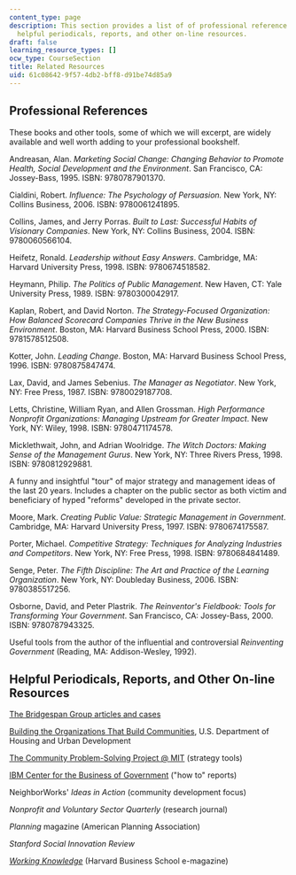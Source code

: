 ```yaml
---
content_type: page
description: This section provides a list of of professional reference books and also
  helpful periodicals, reports, and other on-line resources.
draft: false
learning_resource_types: []
ocw_type: CourseSection
title: Related Resources
uid: 61c08642-9f57-4db2-bff8-d91be74d85a9
---
```

## Professional References

These books and other tools, some of which we will excerpt, are widely available and well worth adding to your professional bookshelf.

Andreasan, Alan. *Marketing Social Change: Changing Behavior to Promote Health, Social Development and the Environment*. San Francisco, CA: Jossey-Bass, 1995. ISBN: 9780787901370.

Cialdini, Robert. *Influence: The Psychology of Persuasion.* New York, NY: Collins Business, 2006. ISBN: 9780061241895.

Collins, James, and Jerry Porras. *Built to Last: Successful Habits of Visionary Companies*. New York, NY: Collins Business, 2004. ISBN: 9780060566104.

Heifetz, Ronald. *Leadership without Easy Answers*. Cambridge, MA: Harvard University Press, 1998. ISBN: 9780674518582.

Heymann, Philip. *The Politics of Public Management*. New Haven, CT: Yale University Press, 1989. ISBN: 9780300042917.

Kaplan, Robert, and David Norton. *The Strategy-Focused Organization: How Balanced Scorecard Companies Thrive in the New Business Environment*. Boston, MA: Harvard Business School Press, 2000. ISBN: 9781578512508.

Kotter, John. *Leading Change*. Boston, MA: Harvard Business School Press, 1996. ISBN: 9780875847474.

Lax, David, and James Sebenius. *The Manager as Negotiator*. New York, NY: Free Press, 1987. ISBN: 9780029187708.

Letts, Christine, William Ryan, and Allen Grossman. *High Performance Nonprofit Organizations: Managing Upstream for Greater Impact*. New York, NY: Wiley, 1998. ISBN: 9780471174578.

Micklethwait, John, and Adrian Woolridge. *The Witch Doctors: Making Sense of the Management Gurus*. New York, NY: Three Rivers Press, 1998. ISBN: 9780812929881.

A funny and insightful "tour" of major strategy and management ideas of the last 20 years. Includes a chapter on the public sector as both victim and beneficiary of hyped "reforms" developed in the private sector.

Moore, Mark. *Creating Public Value: Strategic Management in Government*. Cambridge, MA: Harvard University Press, 1997. ISBN: 9780674175587.

Porter, Michael. *Competitive Strategy: Techniques for Analyzing Industries and Competitors*. New York, NY: Free Press, 1998. ISBN: 9780684841489.

Senge, Peter. *The Fifth Discipline: The Art and Practice of the Learning Organization*. New York, NY: Doubleday Business, 2006. ISBN: 9780385517256.

Osborne, David, and Peter Plastrik. *The Reinventor's Fieldbook: Tools for Transforming Your Government*. San Francisco, CA: Jossey-Bass, 2000. ISBN: 9780787943325.

Useful tools from the author of the influential and controversial *Reinventing Government* (Reading, MA: Addison-Wesley, 1992).

## Helpful Periodicals, Reports, and Other On-line Resources

[The Bridgespan Group articles and cases](http://www.bridgespan.org/)

[Building the Organizations That Build Communities](https://www.huduser.gov/Publications/pdf/buldOrgCommunities.pdf), U.S. Department of Housing and Urban Development

[The Community Problem-Solving Project @ MIT](http://web.mit.edu/cpsproject/home.html) (strategy tools)

[IBM Center for the Business of Government](http://www.businessofgovernment.org/) ("how to" reports)

NeighborWorks' *Ideas in Action* (community development focus)

*Nonprofit and Voluntary Sector Quarterly* (research journal)

*Planning* magazine (American Planning Association)

*Stanford Social Innovation Review*

[*Working Knowledge*](http://hbswk.hbs.edu/) (Harvard Business School e-magazine)